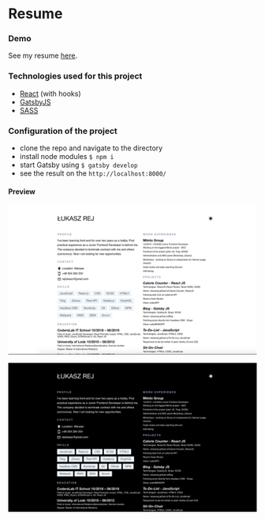 # Resume

### Demo
See my resume [here](https://lukaszrej.github.io/resume/).

### Technologies used for this project

- [React](https://reactjs.org/) (with hooks)
- [GatsbyJS](https://www.gatsbyjs.org/)
- [SASS](https://sass-lang.com/)

### Configuration of the project

- clone the repo and navigate to the directory
- install node modules ```$ npm i```
- start Gatsby using ```$ gatsby develop```
- see the result on the ```http://localhost:8000/```

#### Preview

![View](./src/images/_light-view.png "Resume - light mode page view")

![View](./src/images/_dark-view.png "Resume - dark mode page view")
